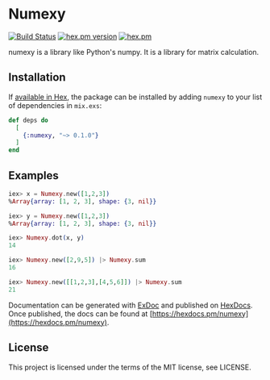 # Numexy
[![Build Status](https://travis-ci.org/yujikawa/numexy.svg?branch=master)](https://travis-ci.org/yujikawa/numexy)
[![hex.pm version](https://img.shields.io/hexpm/v/numexy.svg)](https://hex.pm/packages/numexy)
[![hex.pm](https://img.shields.io/hexpm/l/numexy.svg)](https://github.com/yujikawa/numexy/blob/master/LICENSE)


numexy is a library like Python's numpy. It is a library for matrix calculation.

## Installation

If [available in Hex](https://hex.pm/docs/publish), the package can be installed
by adding `numexy` to your list of dependencies in `mix.exs`:

```elixir
def deps do
  [
    {:numexy, "~> 0.1.0"}
  ]
end
```

## Examples

```elixir
iex> x = Numexy.new([1,2,3])
%Array{array: [1, 2, 3], shape: {3, nil}}

iex> y = Numexy.new([1,2,3])
%Array{array: [1, 2, 3], shape: {3, nil}}

iex> Numexy.dot(x, y)
14

iex> Numexy.new([2,9,5]) |> Numexy.sum
16

iex> Numexy.new([[1,2,3],[4,5,6]]) |> Numexy.sum
21
```

Documentation can be generated with [ExDoc](https://github.com/elixir-lang/ex_doc)
and published on [HexDocs](https://hexdocs.pm). Once published, the docs can
be found at [https://hexdocs.pm/numexy](https://hexdocs.pm/numexy).

## License
This project is licensed under the terms of the MIT license, see LICENSE.